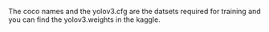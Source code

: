 The coco names and the yolov3.cfg are the datsets required for training and you can find the yolov3.weights in the kaggle.
